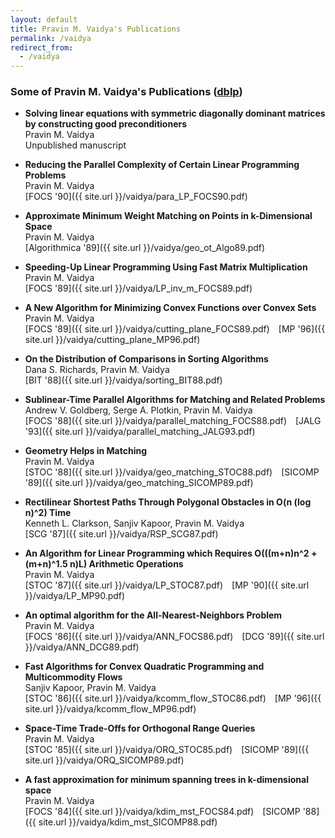 ```yaml
---
layout: default
title: Pravin M. Vaidya's Publications
permalink: /vaidya
redirect_from:
  - /vaidya
---
```


### Some of Pravin M. Vaidya's Publications ([dblp](https://dblp.org/pid/20/5362.html))

* **Solving linear equations with symmetric diagonally dominant matrices by constructing good preconditioners**  
  Pravin M. Vaidya  
  Unpublished manuscript

* **Reducing the Parallel Complexity of Certain Linear Programming Problems**  
  Pravin M. Vaidya  
  [FOCS '90]({{ site.url }}/vaidya/para_LP_FOCS90.pdf)

* **Approximate Minimum Weight Matching on Points in k-Dimensional Space**  
  Pravin M. Vaidya  
  [Algorithmica '89]({{ site.url }}/vaidya/geo_ot_Algo89.pdf)

* **Speeding-Up Linear Programming Using Fast Matrix Multiplication**  
  Pravin M. Vaidya  
  [FOCS '89]({{ site.url }}/vaidya/LP_inv_m_FOCS89.pdf)

* **A New Algorithm for Minimizing Convex Functions over Convex Sets**  
  Pravin M. Vaidya  
  [FOCS '89]({{ site.url }}/vaidya/cutting_plane_FOCS89.pdf)&emsp;[MP '96]({{ site.url }}/vaidya/cutting_plane_MP96.pdf)

* **On the Distribution of Comparisons in Sorting Algorithms**  
  Dana S. Richards, Pravin M. Vaidya  
  [BIT '88]({{ site.url }}/vaidya/sorting_BIT88.pdf)

* **Sublinear-Time Parallel Algorithms for Matching and Related Problems**  
  Andrew V. Goldberg, Serge A. Plotkin, Pravin M. Vaidya  
  [FOCS '88]({{ site.url }}/vaidya/parallel_matching_FOCS88.pdf)&emsp;[JALG '93]({{ site.url }}/vaidya/parallel_matching_JALG93.pdf)

* **Geometry Helps in Matching**  
  Pravin M. Vaidya  
  [STOC '88]({{ site.url }}/vaidya/geo_matching_STOC88.pdf)&emsp;[SICOMP '89]({{ site.url }}/vaidya/geo_matching_SICOMP89.pdf)

* **Rectilinear Shortest Paths Through Polygonal Obstacles in O(n (log n)^2) Time**  
  Kenneth L. Clarkson, Sanjiv Kapoor, Pravin M. Vaidya  
  [SCG '87]({{ site.url }}/vaidya/RSP_SCG87.pdf)

* **An Algorithm for Linear Programming which Requires O(((m+n)n^2 + (m+n)^1.5 n)L) Arithmetic Operations**  
  Pravin M. Vaidya  
  [STOC '87]({{ site.url }}/vaidya/LP_STOC87.pdf)&emsp;[MP '90]({{ site.url }}/vaidya/LP_MP90.pdf)

* **An optimal algorithm for the All-Nearest-Neighbors Problem**  
  Pravin M. Vaidya  
  [FOCS '86]({{ site.url }}/vaidya/ANN_FOCS86.pdf)&emsp;[DCG '89]({{ site.url }}/vaidya/ANN_DCG89.pdf)

* **Fast Algorithms for Convex Quadratic Programming and Multicommodity Flows**  
  Sanjiv Kapoor, Pravin M. Vaidya  
  [STOC '86]({{ site.url }}/vaidya/kcomm_flow_STOC86.pdf)&emsp;[MP '96]({{ site.url }}/vaidya/kcomm_flow_MP96.pdf)

* **Space-Time Trade-Offs for Orthogonal Range Queries**  
  Pravin M. Vaidya  
  [STOC '85]({{ site.url }}/vaidya/ORQ_STOC85.pdf)&emsp;[SICOMP '89]({{ site.url }}/vaidya/ORQ_SICOMP89.pdf)

* **A fast approximation for minimum spanning trees in k-dimensional space**  
  Pravin M. Vaidya  
  [FOCS '84]({{ site.url }}/vaidya/kdim_mst_FOCS84.pdf)&emsp;[SICOMP '88]({{ site.url }}/vaidya/kdim_mst_SICOMP88.pdf)
